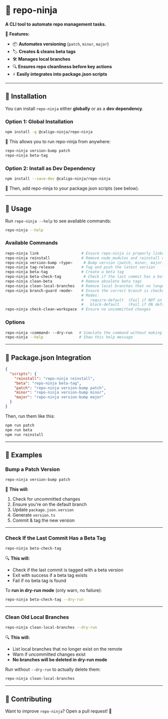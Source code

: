 # 🚀 repo-ninja

**A CLI tool to automate repo management tasks.**

📌 **Features:**

- 📦 **Automates versioning** (`patch`, `minor`, `major`)
- 🏷 **Creates & cleans beta tags**
- 🛠 **Manages local branches**
- 🔍 **Ensures repo cleanliness before key actions**
- ⚡ **Easily integrates into package.json scripts**

---

## 📌 **Installation**

You can install `repo-ninja` either **globally** or as a **dev dependency**.

### **Option 1: Global Installation**

```sh
npm install -g @caligo-ninja/repo-ninja
```

📌 This allows you to run repo-ninja from anywhere:

```sh
repo-ninja version-bump patch
repo-ninja beta-tag
```

### **Option 2: Install as Dev Dependency**

```sh
npm install --save-dev @caligo-ninja/repo-ninja
```

📌 Then, add repo-ninja to your package.json scripts (see below).

---

## 📌 **Usage**

Run `repo-ninja --help` to see available commands:

```sh
repo-ninja --help
```

### **Available Commands**

```sh
repo-ninja link                   # Ensure repo-ninja is properly linked
repo-ninja reinstall              # Remove node_modules and reinstall dependencies
repo-ninja version-bump <type>     # Bump version (patch, minor, major)
repo-ninja tag-release            # Tag and push the latest version
repo-ninja beta-tag               # Create a beta tag
repo-ninja beta-check-tag          # Check if the last commit has a beta tag
repo-ninja clean-beta             # Remove obsolete beta tags
repo-ninja clean-local-branches   # Remove local branches that no longer exist on remote
repo-ninja branch-guard <mode>    # Ensure the correct branch is checked out
                                  # Modes:
                                  #   require-default  (Fail if NOT on default branch)
                                  #   block-default    (Fail if ON default branch)
repo-ninja check-clean-workspace  # Ensure no uncommitted changes
```

### **Options**

```sh
repo-ninja <command> --dry-run   # Simulate the command without making changes
repo-ninja --help                # Show this help message
```

---

## 📌 **Package.json Integration**

```json
{
  "scripts": {
    "reinstall": "repo-ninja reinstall",
    "beta": "repo-ninja beta-tag",
    "patch": "repo-ninja version-bump patch",
    "minor": "repo-ninja version-bump minor",
    "major": "repo-ninja version-bump major"
  }
}
```

Then, run them like this:

```sh
npm run patch
npm run beta
npm run reinstall
```

---

## 📌 **Examples**

### **Bump a Patch Version**

```sh
repo-ninja version-bump patch
```

🔼 **This will:**

1. Check for uncommitted changes
2. Ensure you're on the default branch
3. Update `package.json.version`
4. Generate `version.ts`
5. Commit & tag the new version

---

### **Check If the Last Commit Has a Beta Tag**

```sh
repo-ninja beta-check-tag
```

🔍 **This will:**

- Check if the last commit is tagged with a beta version
- Exit with success if a beta tag exists
- Fail if no beta tag is found

To **run in dry-run mode** (only warn, no failure):

```sh
repo-ninja beta-check-tag --dry-run
```

---

### **Clean Old Local Branches**

```sh
repo-ninja clean-local-branches --dry-run
```

🔍 **This will:**

- List local branches that no longer exist on the remote
- Warn if uncommitted changes exist
- **No branches will be deleted in dry-run mode**

Run without `--dry-run` to actually delete them:

```sh
repo-ninja clean-local-branches
```

---

## 📌 **Contributing**

Want to improve `repo-ninja`? Open a pull request! 🚀
